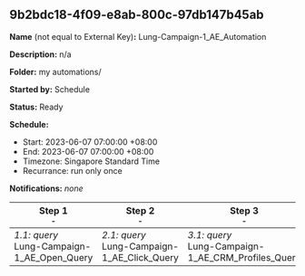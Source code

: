 ## 9b2bdc18-4f09-e8ab-800c-97db147b45ab

**Name** (not equal to External Key)**:** Lung-Campaign-1_AE_Automation

**Description:** n/a

**Folder:** my automations/

**Started by:** Schedule

**Status:** Ready

**Schedule:**

* Start: 2023-06-07 07:00:00 +08:00
* End: 2023-06-07 07:00:00 +08:00
* Timezone: Singapore Standard Time
* Recurrance: run only once

**Notifications:** _none_


| Step 1<br>_<small>-</small>_ | Step 2<br>_<small>-</small>_ | Step 3<br>_<small>-</small>_ | Step 4<br>_<small>-</small>_ |
| --- | --- | --- | --- |
| _1.1: query_<br>Lung-Campaign-1_AE_Open_Query | _2.1: query_<br>Lung-Campaign-1_AE_Click_Query | _3.1: query_<br>Lung-Campaign-1_AE_CRM_Profiles_Query | _4.1: filter_<br>Lung-Campaign-1_AE_Filter_Activity |

